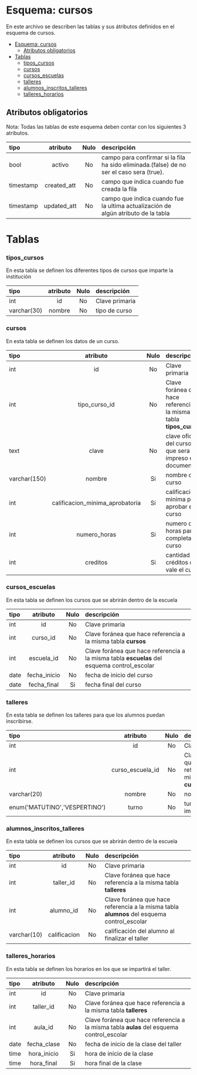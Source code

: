 # Esquema: cursos

En este archivo se describen las tablas y sus átributos definidos en el esquema de cursos.

- [Esquema: cursos](#esquema-cursos)
  - [Atributos obligatorios](#atributos-obligatorios)
- [Tablas](#tablas)
    - [tipos_cursos](#tipos_cursos)
    - [cursos](#cursos)
    - [cursos_escuelas](#cursos_escuelas)
    - [talleres](#talleres)
    - [alumnos_inscritos_talleres](#alumnos_inscritos_talleres)
    - [talleres_horarios](#talleres_horarios)

## Atributos obligatorios

Nota: Todas las tablas de este esquema deben contar con los siguientes 3 atributos.

| tipo      |  atributo   | Nulo | descripción                                                                              |
| :-------- | :---------: | :--: | :--------------------------------------------------------------------------------------- |
| bool      |   activo    |  No  | campo para confirmar si la fila ha sido eliminada.(false) de no ser el caso sera (true). |
| timestamp | created_att |  No  | campo que indica cuando fue creada la fila                                               |
| timestamp | updated_att |  No  | campo que indica cuando fue la ultima actualización de algún atributo de la tabla        |

# Tablas

### tipos_cursos

En esta tabla se definen los diferentes tipos de cursos que imparte la institución

| tipo        | atributo | Nulo | descripción    |
| :---------- | :------: | :--: | :------------- |
| int         |    id    |  No  | Clave primaria |
| varchar(30) |  nombre  |  No  | tipo de curso  |

### cursos

En esta tabla se definen los datos de un curso.

| tipo         |            atributo             | Nulo | descripción                                                         |
| :----------- | :-----------------------------: | :--: | :------------------------------------------------------------------ |
| int          |               id                |  No  | Clave primaria                                                      |
| int          |          tipo_curso_id          |  No  | Clave foránea que hace referencia a la misma tabla **tipos_cursos** |
| text         |              clave              |  No  | clave oficial del curso que sera impreso en documentos              |
| varchar(150) |             nombre              |  Si  | nombre del curso                                                    |
| int          | calificacion_minima_aprobatoria |  Si  | calificación minima para aprobar el curso                           |
| int          |          numero_horas           |  Si  | numero de horas para completar el curso                             |
| int          |            creditos             |  Si  | cantidad de créditos que vale el curso                              |

### cursos_escuelas

En esta tabla se definen los cursos que se abrirán dentro de la escuela

| tipo |   atributo   | Nulo | descripción                                                                                 |
| :--- | :----------: | :--: | :------------------------------------------------------------------------------------------ |
| int  |      id      |  No  | Clave primaria                                                                              |
| int  |   curso_id   |  No  | Clave foránea que hace referencia a la misma tabla **cursos**                               |
| int  |  escuela_id  |  No  | Clave foránea que hace referencia a la misma tabla **escuelas** del esquema control_escolar |
| date | fecha_inicio |  No  | fecha de inicio del curso                                                                   |
| date | fecha_final  |  Si  | fecha final del curso                                                                       |

### talleres

En esta tabla se definen los talleres para que los alumnos puedan inscribirse.

| tipo                          |     atributo     | Nulo | descripción                                                            |
| :---------------------------- | :--------------: | :--: | :--------------------------------------------------------------------- |
| int                           |        id        |  No  | Clave primaria                                                         |
| int                           | curso_escuela_id |  No  | Clave foránea que hace referencia a la misma tabla **cursos_escuelas** |
| varchar(20)                   |      nombre      |  No  | nombre del taller                                                      |
| enum('MATUTINO','VESPERTINO') |      turno       |  No  | turno en que se imparte el taller                                      |

### alumnos_inscritos_talleres

En esta tabla se definen los cursos que se abrirán dentro de la escuela

| tipo        |   atributo   | Nulo | descripción                                                                                |
| :---------- | :----------: | :--: | :----------------------------------------------------------------------------------------- |
| int         |      id      |  No  | Clave primaria                                                                             |
| int         |  taller_id   |  No  | Clave foránea que hace referencia a la misma tabla **talleres**                            |
| int         |  alumno_id   |  No  | Clave foránea que hace referencia a la misma tabla **alumnos** del esquema control_escolar |
| varchar(10) | calificacion |  No  | calificación del alumno al finalizar el taller                                             |

### talleres_horarios

En esta tabla se definen los horarios en los que se impartirá el taller.

| tipo |  atributo   | Nulo | descripción                                                                              |
| :--- | :---------: | :--: | :--------------------------------------------------------------------------------------- |
| int  |     id      |  No  | Clave primaria                                                                           |
| int  |  taller_id  |  No  | Clave foránea que hace referencia a la misma tabla **talleres**                          |
| int  |   aula_id   |  No  | Clave foránea que hace referencia a la misma tabla **aulas** del esquema control_escolar |
| date | fecha_clase |  No  | fecha de inicio de la clase del taller                                                   |
| time | hora_inicio |  Si  | hora de inicio de la clase                                                               |
| time | hora_final  |  Si  | hora final de la clase                                                                   |
